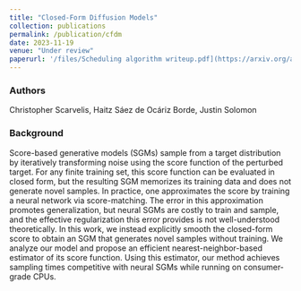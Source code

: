```yaml
---
title: "Closed-Form Diffusion Models"
collection: publications
permalink: /publication/cfdm
date: 2023-11-19
venue: "Under review"
paperurl: '/files/Scheduling algorithm writeup.pdf](https://arxiv.org/abs/2310.12395)'
---
```

### Authors

Christopher Scarvelis, Haitz Sáez de Ocáriz Borde, Justin Solomon

### Background

Score-based generative models (SGMs) sample from a target distribution by iteratively transforming noise using the score function of the perturbed target. For any finite training set, this score function can be evaluated in closed form, but the resulting SGM memorizes its training data and does not generate novel samples. In practice, one approximates the score by training a neural network via score-matching. The error in this approximation promotes generalization, but neural SGMs are costly to train and sample, and the effective regularization this error provides is not well-understood theoretically. In this work, we instead explicitly smooth the closed-form score to obtain an SGM that generates novel samples without training. We analyze our model and propose an efficient nearest-neighbor-based estimator of its score function. Using this estimator, our method achieves sampling times competitive with neural SGMs while running on consumer-grade CPUs.
